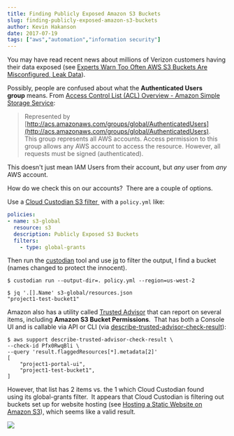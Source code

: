 ```yaml
---
title: Finding Publicly Exposed Amazon S3 Buckets
slug: finding-publicly-exposed-amazon-s3-buckets
author: Kevin Hakanson
date: 2017-07-19
tags: ["aws","automation","information security"]
---
```

You may have read recent news about millions of Verizon customers having their data exposed (see [Experts Warn Too Often AWS S3 Buckets Are Misconfigured, Leak Data](https://threatpost.com/experts-warn-too-often-aws-s3-buckets-are-misconfigured-leak-data/126826/)).

Possibly, people are confused about what the **Authenticated Users group** means. From [Access Control List (ACL) Overview - Amazon Simple Storage Service](http://docs.aws.amazon.com/AmazonS3/latest/dev/acl-overview.html):

> Represented by [http://acs.amazonaws.com/groups/global/AuthenticatedUsers](http://acs.amazonaws.com/groups/global/AuthenticatedUsers).  
> This group represents all AWS accounts. Access permission to this group allows any AWS account to access the resource. However, all requests must be signed (authenticated).

This doesn't just mean IAM Users from their account, but _any_ user from _any_ AWS account.

How do we check this on our accounts?  There are a couple of options.

Use a [Cloud Custodian S3 filter ](http://www.capitalone.io/cloud-custodian/docs/policy/resources/s3.html) with a `policy.yml` like:

```yaml
policies:
- name: s3-global
  resource: s3
  description: Publicly Exposed S3 Buckets
  filters:
    - type: global-grants
```

Then run the [custodian](https://github.com/capitalone/cloud-custodian) tool and use [jq](https://stedolan.github.io/jq/) to filter the output, I find a bucket (names changed to protect the innocent).

```console
$ custodian run --output-dir=. policy.yml --region=us-west-2

$ jq '.[].Name' s3-global/resources.json
"project1-test-bucket1"
```

Amazon also has a utility called [Trusted Advisor](https://aws.amazon.com/premiumsupport/trustedadvisor/) that can report on several items, including **Amazon S3 Bucket Permissions**.  That has both a Console UI and is callable via API or CLI (via [describe-trusted-advisor-check-result](http://docs.aws.amazon.com/cli/latest/reference/support/describe-trusted-advisor-check-result.html)):

```console
$ aws support describe-trusted-advisor-check-result \
--check-id Pfx0RwqBli \
--query 'result.flaggedResources[*].metadata[2]'
[
    "project1-portal-ui",
    "project1-test-bucket1",
]
```

However, that list has 2 items vs. the 1 which Cloud Custodian found using its global-grants filter.  It appears that Cloud Custodian is filtering out buckets set up for website hosting (see [Hosting a Static Website on Amazon S3](https://docs.aws.amazon.com/AmazonS3/latest/dev/WebsiteHosting.html)), which seems like a valid result.

[![](images/pastedImage_140.png)](images/pastedImage_140.png)
